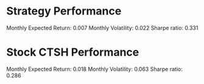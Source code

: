 # Strategy Performance
Monthly Expected Return: 0.007
Monthly Volatility: 0.022
Sharpe ratio: 0.331
# Stock CTSH Performance
Monthly Expected Return: 0.018
Monthly Volatility: 0.063
Sharpe ratio: 0.286
